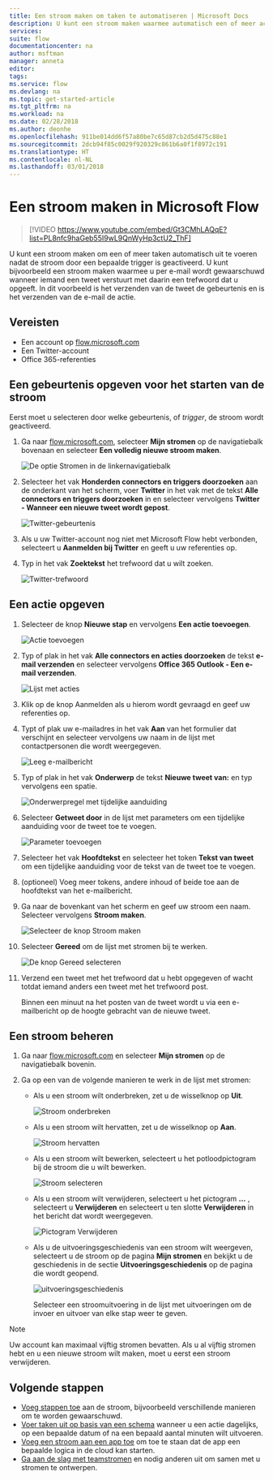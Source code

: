 ```yaml
---
title: Een stroom maken om taken te automatiseren | Microsoft Docs
description: U kunt een stroom maken waarmee automatisch een of meer acties (bijvoorbeeld het verzenden van een e-mail) worden uitgevoerd wanneer een gebeurtenis plaatsvindt (bijvoorbeeld wanneer iemand een rij toevoegt aan een SharePoint-lijst).
services: 
suite: flow
documentationcenter: na
author: msftman
manager: anneta
editor: 
tags: 
ms.service: flow
ms.devlang: na
ms.topic: get-started-article
ms.tgt_pltfrm: na
ms.workload: na
ms.date: 02/28/2018
ms.author: deonhe
ms.openlocfilehash: 911be014dd6f57a80be7c65d87cb2d5d475c88e1
ms.sourcegitcommit: 2dcb94f85c0029f920329c861b6a0f1f8972c191
ms.translationtype: HT
ms.contentlocale: nl-NL
ms.lasthandoff: 03/01/2018
---
```

# <a name="create-a-flow-in-microsoft-flow"></a>Een stroom maken in Microsoft Flow

> [!VIDEO https://www.youtube.com/embed/Gt3CMhLAQqE?list=PL8nfc9haGeb55I9wL9QnWyHp3ctU2_ThF]

U kunt een stroom maken om een of meer taken automatisch uit te voeren nadat de stroom door een bepaalde trigger is geactiveerd. U kunt bijvoorbeeld een stroom maken waarmee u per e-mail wordt gewaarschuwd wanneer iemand een tweet verstuurt met daarin een trefwoord dat u opgeeft. In dit voorbeeld is het verzenden van de tweet de gebeurtenis en is het verzenden van de e-mail de actie.

## <a name="prerequisites"></a>Vereisten

* Een account op [flow.microsoft.com](https://flow.microsoft.com)
* Een Twitter-account
* Office 365-referenties

## <a name="specify-an-event-to-start-the-flow"></a>Een gebeurtenis opgeven voor het starten van de stroom

Eerst moet u selecteren door welke gebeurtenis, of *trigger*, de stroom wordt geactiveerd.

1. Ga naar [flow.microsoft.com](https://flow.microsoft.com), selecteer **Mijn stromen** op de navigatiebalk bovenaan en selecteer **Een volledig nieuwe stroom maken**.

    ![De optie Stromen in de linkernavigatiebalk](./media/get-started-logic-flow/create-logic-flow.png)
1. Selecteer het vak **Honderden connectors en triggers doorzoeken** aan de onderkant van het scherm, voer **Twitter** in het vak met de tekst **Alle connectors en triggers doorzoeken** in en selecteer vervolgens **Twitter - Wanneer een nieuwe tweet wordt gepost**.

    ![Twitter-gebeurtenis](./media/get-started-logic-flow/twitter-search.png)

1. Als u uw Twitter-account nog niet met Microsoft Flow hebt verbonden, selecteert u **Aanmelden bij Twitter** en geeft u uw referenties op.

1. Typ in het vak **Zoektekst** het trefwoord dat u wilt zoeken.

    ![Twitter-trefwoord](./media/get-started-logic-flow/twitter-keyword.png)

## <a name="specify-an-action"></a>Een actie opgeven

1. Selecteer de knop **Nieuwe stap** en vervolgens **Een actie toevoegen**.

    ![Actie toevoegen](./media/get-started-logic-flow/add-action-icon.png)

1. Typ of plak in het vak **Alle connectors en acties doorzoeken** de tekst **e-mail verzenden** en selecteer vervolgens **Office 365 Outlook - Een e-mail verzenden**.

    ![Lijst met acties](./media/get-started-logic-flow/send-email.png)

1. Klik op de knop Aanmelden als u hierom wordt gevraagd en geef uw referenties op.

1. Typt of plak uw e-mailadres in het vak **Aan** van het formulier dat verschijnt en selecteer vervolgens uw naam in de lijst met contactpersonen die wordt weergegeven.

    ![Leeg e-mailbericht](./media/get-started-logic-flow/blank-email.png)
1. Typ of plak in het vak **Onderwerp** de tekst **Nieuwe tweet van:** en typ vervolgens een spatie.

    ![Onderwerpregel met tijdelijke aanduiding](./media/get-started-logic-flow/message-token.png)
1. Selecteer **Getweet door** in de lijst met parameters om een tijdelijke aanduiding voor de tweet toe te voegen.

    ![Parameter toevoegen](./media/get-started-logic-flow/add-parameter.png)
1. Selecteer het vak **Hoofdtekst** en selecteer het token **Tekst van tweet** om een tijdelijke aanduiding voor de tekst van de tweet toe te voegen.
1. (optioneel) Voeg meer tokens, andere inhoud of beide toe aan de hoofdtekst van het e-mailbericht.
1. Ga naar de bovenkant van het scherm en geef uw stroom een naam. Selecteer vervolgens **Stroom maken**.

    ![Selecteer de knop Stroom maken](./media/get-started-logic-flow/create-button.png)
1. Selecteer **Gereed** om de lijst met stromen bij te werken.

     ![De knop Gereed selecteren](./media/get-started-logic-flow/done-button.png)
1. Verzend een tweet met het trefwoord dat u hebt opgegeven of wacht totdat iemand anders een tweet met het trefwoord post.

     Binnen een minuut na het posten van de tweet wordt u via een e-mailbericht op de hoogte gebracht van de nieuwe tweet.

## <a name="manage-a-flow"></a>Een stroom beheren

1. Ga naar [flow.microsoft.com](https://flow.microsoft.com) en selecteer **Mijn stromen** op de navigatiebalk bovenin.
1. Ga op een van de volgende manieren te werk in de lijst met stromen:

   * Als u een stroom wilt onderbreken, zet u de wisselknop op **Uit**.

       ![Stroom onderbreken](./media/get-started-logic-flow/pause-flow.png)
   * Als u een stroom wilt hervatten, zet u de wisselknop op **Aan**.

       ![Stroom hervatten](./media/get-started-logic-flow/resume-flow.png)
   * Als u een stroom wilt bewerken, selecteert u het potloodpictogram bij de stroom die u wilt bewerken.

       ![Stroom selecteren](./media/get-started-logic-flow/select-flow.png)
   * Als u een stroom wilt verwijderen, selecteert u het pictogram **...** , selecteert u **Verwijderen** en selecteert u ten slotte **Verwijderen** in het bericht dat wordt weergegeven.

       ![Pictogram Verwijderen](./media/get-started-logic-flow/delete-icon.png)
   * Als u de uitvoeringsgeschiedenis van een stroom wilt weergeven, selecteert u de stroom op de pagina **Mijn stromen** en bekijkt u de geschiedenis in de sectie **Uitvoeringsgeschiedenis** op de pagina die wordt geopend.

       ![uitvoeringsgeschiedenis](./media/get-started-logic-flow/run-history.png)

     Selecteer een stroomuitvoering in de lijst met uitvoeringen om de invoer en uitvoer van elke stap weer te geven.

> [!NOTE]
> Uw account kan maximaal vijftig stromen bevatten. Als u al vijftig stromen hebt en u een nieuwe stroom wilt maken, moet u eerst een stroom verwijderen.
>
>

## <a name="next-steps"></a>Volgende stappen

* [Voeg stappen toe](multi-step-logic-flow.md) aan de stroom, bijvoorbeeld verschillende manieren om te worden gewaarschuwd.
* [Voer taken uit op basis van een schema](run-scheduled-tasks.md) wanneer u een actie dagelijks, op een bepaalde datum of na een bepaald aantal minuten wilt uitvoeren.
* [Voeg een stroom aan een app toe](https://powerapps.microsoft.com/tutorials/using-logic-flows/) om toe te staan dat de app een bepaalde logica in de cloud kan starten.
* [Ga aan de slag met teamstromen](create-team-flows.md) en nodig anderen uit om samen met u stromen te ontwerpen.

